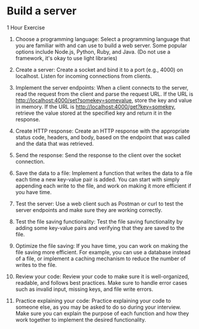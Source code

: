 # Build a server 

1 Hour Exercise 

1.  Choose a programming language: Select a programming language that you are familiar with and can use to build a web server. Some popular options include Node.js, Python, Ruby, and Java. (Do not use a framework, it's okay to use light libraries)
    
2.  Create a server: Create a socket and bind it to a port (e.g., 4000) on localhost. Listen for incoming connections from clients.
    
3.  Implement the server endpoints: When a client connects to the server, read the request from the client and parse the request URL. If the URL is [http://localhost:4000/set?somekey=somevalue](http://localhost:4000/set?somekey=somevalue), store the key and value in memory. If the URL is [http://localhost:4000/get?key=somekey](http://localhost:4000/get?key=somekey), retrieve the value stored at the specified key and return it in the response.
    
4.  Create HTTP response: Create an HTTP response with the appropriate status code, headers, and body, based on the endpoint that was called and the data that was retrieved.
    
5.  Send the response: Send the response to the client over the socket connection.
    
6.  Save the data to a file: Implement a function that writes the data to a file each time a new key-value pair is added. You can start with simply appending each write to the file, and work on making it more efficient if you have time.

7.  Test the server: Use a web client such as Postman or curl to test the server endpoints and make sure they are working correctly.
    
8.  Test the file saving functionality: Test the file saving functionality by adding some key-value pairs and verifying that they are saved to the file.
    
9.  Optimize the file saving: If you have time, you can work on making the file saving more efficient. For example, you can use a database instead of a file, or implement a caching mechanism to reduce the number of writes to the file.
    
10.  Review your code: Review your code to make sure it is well-organized, readable, and follows best practices. Make sure to handle error cases such as invalid input, missing keys, and file write errors.
    
11.  Practice explaining your code: Practice explaining your code to someone else, as you may be asked to do so during your interview. Make sure you can explain the purpose of each function and how they work together to implement the desired functionality.